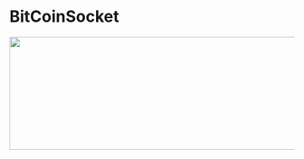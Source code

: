 # BitCoinSocket
<img align=left width=600 height=200 src="https://user-images.githubusercontent.com/106246180/173904622-f8aae06f-e00a-41d0-8f73-71cd56703681.jpg"/>
